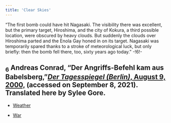 ```yaml
---
title: 'Clear Skies'
---
```


“The first bomb could have hit Nagasaki. The visibility there was excellent, but the primary target, Hiroshima, and the city of Kokura, a third possible location, were obscured by heavy clouds. But suddenly the clouds over Hiroshima parted and the Enola Gay honed in on its target. Nagasaki was temporarily spared thanks to a stroke of meteorological luck, but only briefly: then the bomb fell there, too, sixty years ago today.” -!6!-
## <sub class="subscript">**6**</sub> Andreas Conrad, “Der Angriffs-Befehl kam aus Babelsberg,”[_Der Tagesspiegel (Berlin)_, August 9, 2000,](https://www.tagesspiegel.de/berlin/der-angriffs-befehl-kam-aus-babelsberg/631760.html) (accessed on September 8, 2021). Translated here by Sylee Gore.

* [Weather](Weather_en)

* [War](War_en)




